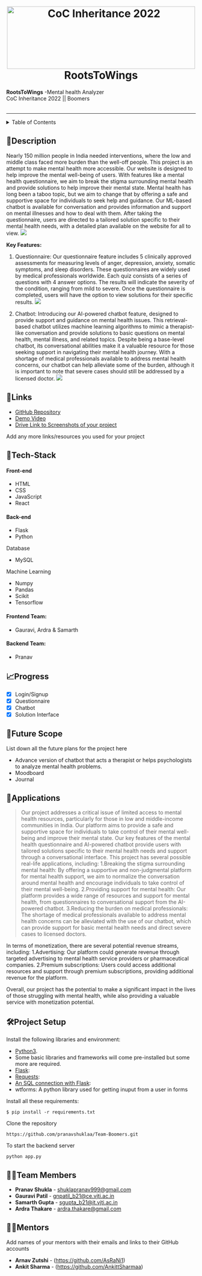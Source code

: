<h1 align="center">
  <a href="https://github.com/CommunityOfCoders/Inheritance-2022">
    <img src="https://res.cloudinary.com/dn6vz8exv/image/upload/v1665664791/inh_zzefoy.jpg" alt="CoC Inheritance 2022" width="500" height="166">
  </a>
  <br>
  RootsToWings
</h1>

<div >
   <strong>RootsToWings</strong> -Mental health Analyzer<br>
  CoC Inheritance 2022 || Boomers <br> <br>
  
<hr>

<details>
<summary>Table of Contents</summary>

- [Description](#description)
- [Links](#links)
- [Tech Stack](#tech-stack)
- [Progress](#progress)
- [Future Scope](#future-scope)
- [Applications](#applications)
- [Project Setup](#project-setup)
- [Usage](#usage)
- [Team Members](#team-members)
- [Mentors](#mentors)
- [Screenshots](#screenshots)

</details>

## 📝Description

Nearly 150 million people in India needed interventions, where the low and middle class faced more burden than the well-off people. This project is an attempt to make mental health more accessible. Our website is designed to help improve the mental well-being of users. With features like a mental health questionnaire, we aim to break the stigma surrounding mental health and provide solutions to help improve their mental state. Mental health has long been a taboo topic, but we aim to change that by offering a safe and supportive space for individuals to seek help and guidance. Our ML-based chatbot is available for conversation and provides information and support on mental illnesses and how to deal with them. After taking the questionnaire, users are directed to a tailored solution specific to their mental health needs, with a detailed plan available on the website for all to view.
![](https://github.com/pranavshuklaa/Team-Boomers/blob/main/static/extra/home.gif)

**Key Features:**
1. Questionnaire:
Our questionnaire feature includes 5 clinically approved assessments for measuring levels of anger, depression, anxiety, somatic symptoms, and sleep disorders. These questionnaires are widely used by medical professionals worldwide. Each quiz consists of a series of questions with 4 answer options. The results will indicate the severity of the condition, ranging from mild to severe. Once the questionnaire is completed, users will have the option to view solutions for their specific results.
![](https://github.com/pranavshuklaa/Team-Boomers/blob/main/static/extra/quiz.gif)

2. Chatbot:
Introducing our AI-powered chatbot feature, designed to provide support and guidance on mental health issues. This retrieval-based chatbot utilizes machine learning algorithms to mimic a therapist-like conversation and provide solutions to basic questions on mental health, mental illness, and related topics. Despite being a base-level chatbot, its conversational abilities make it a valuable resource for those seeking support in navigating their mental health journey. With a shortage of medical professionals available to address mental health concerns, our chatbot can help alleviate some of the burden, although it is important to note that severe cases should still be addressed by a licensed doctor.
![](https://github.com/pranavshuklaa/Team-Boomers/blob/main/static/extra/chatbot.gif)

## 🔗Links

- [GitHub Repository](https://github.com/pranavshuklaa/Team-Boomers)
- [Demo Video](https://drive.google.com/drive/folders/1ngSWTi8ctpVRpi1C3ifmPAcbvQ6CGXuO?usp=sharing)
- [Drive Link to Screenshots of your project](https://drive.google.com/drive/folders/1ngSWTi8ctpVRpi1C3ifmPAcbvQ6CGXuO?usp=sharing)

Add any more links/resources you used for your project

## 🤖Tech-Stack

#### Front-end
- HTML
- CSS
- JavaScript
- React

#### Back-end
- Flask
- Python

Database
- MySQL

Machine Learning
- Numpy
- Pandas
- Scikit
- Tensorflow


#### Frontend Team:
- Gauravi, Ardra & Samarth

#### Backend Team:
- Pranav

## 📈Progress

- [x] Login/Signup
- [x] Questionnaire 
- [x] Chatbot
- [x] Solution Interface

## 🔮Future Scope

List down all the future plans for the project here

- Advance version of chatbot that acts a therapist or helps psychologists to analyze mental health problems.
- Moodboard
- Journal

## 💸Applications

>Our project addresses a critical issue of limited access to mental health resources, particularly for those in low and middle-income communities in India. Our platform aims to provide a safe and supportive space for individuals to take control of their mental well-being and improve their mental state. Our key features of the mental health questionnaire and AI-powered chatbot provide users with tailored solutions specific to their mental health needs and support through a conversational interface.
This project has several possible real-life applications, including:
1.Breaking the stigma surrounding mental health: By offering a supportive and non-judgmental platform for mental health support, we aim to normalize the conversation around mental health and encourage individuals to take control of their mental well-being.
2.Providing support for mental health: Our platform provides a wide range of resources and support for mental health, from questionnaires to conversational support from the AI-powered chatbot.
3.Reducing the burden on medical professionals: The shortage of medical professionals available to address mental health concerns can be alleviated with the use of our chatbot, which can provide support for basic mental health needs and direct severe cases to licensed doctors.

In terms of monetization, there are several potential revenue streams, including:
1.Advertising: Our platform could generate revenue through targeted advertising to mental health service providers or pharmaceutical companies.
2.Premium subscriptions: Users could access additional resources and support through premium subscriptions, providing additional revenue for the platform.

Overall, our project has the potential to make a significant impact in the lives of those struggling with mental health, while also providing a valuable service with monetization potential.

## 🛠Project Setup

Install the following libraries and environment:
* [Python3](https://www.python.org/downloads/).
* Some basic libraries and frameworks will come pre-installed but some more are required.
* [Flask](https://flask.palletsprojects.com/en/2.0.x/):
* [Requests](https://pypi.org/project/requests/):
* [An SQL connection with Flask](https://flask-mysqldb.readthedocs.io/en/latest/): 
* wtforms: A python library used for getting inuput from a user in forms

Install all these requirements:
```
$ pip install -r requirements.txt
```
Clone the repository
```
https://github.com/pranavshuklaa/Team-Boomers.git

```
To start the backend server
```
python app.py
```
## 👨‍💻Team Members

- **Pranav Shukla**  - shuklapranav999@gmail.com
- **Gauravi Patil**  - gnpatil_b21@ce.vjti.ac.in
- **Samarth Gupta**  - sgupta_b21@it.vjti.ac.in
- **Ardra Thakare**  - ardra.thakare@gmail.com

## 👨‍🏫Mentors

Add names of your mentors with their emails and links to their GitHub accounts

- **Arnav Zutshi**  - (https://github.com/AsRaNi1)
- **Ankit Sharma**  - (https://github.com/AnkittSharmaa)

